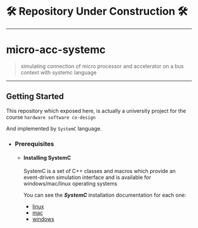 # **🛠️ Repository Under Construction 🛠️**

<hr />

# micro-acc-systemc
> simulating connection of micro processor and accelerator on a bus context with systemc language 

<hr />

## Getting Started
This repository which exposed here, is actually a university project for the course `hardware software co-design`

And implemented by `SystemC` language.

- ### Prerequisites
  - #### Installing SystemC
  
    SystemC is a set of C++ classes and macros which provide an event-driven simulation interface and is available for windows/mac/linux operating systems
    
    You can see the ***SystemC*** installation documentation for each one:
    
      - [linux]()
      - [mac]()
      - [windows]()
      
    
    
